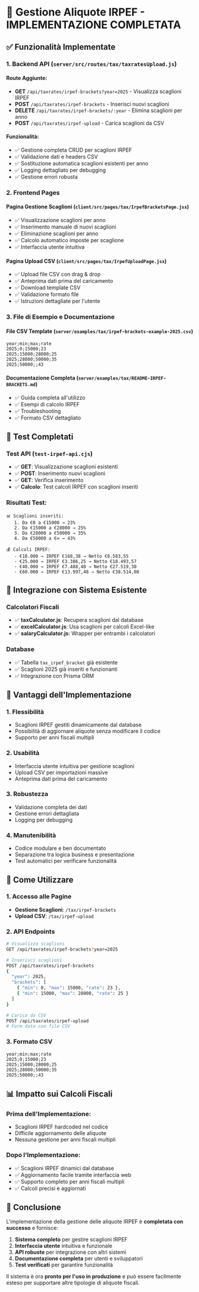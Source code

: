 # 🎯 Gestione Aliquote IRPEF - IMPLEMENTAZIONE COMPLETATA

## ✅ Funzionalità Implementate

### 1. **Backend API** (`server/src/routes/tax/taxratesUpload.js`)

#### Route Aggiunte:
- **GET** `/api/taxrates/irpef-brackets?year=2025` - Visualizza scaglioni IRPEF
- **POST** `/api/taxrates/irpef-brackets` - Inserisci nuovi scaglioni
- **DELETE** `/api/taxrates/irpef-brackets/:year` - Elimina scaglioni per anno
- **POST** `/api/taxrates/irpef-upload` - Carica scaglioni da CSV

#### Funzionalità:
- ✅ Gestione completa CRUD per scaglioni IRPEF
- ✅ Validazione dati e headers CSV
- ✅ Sostituzione automatica scaglioni esistenti per anno
- ✅ Logging dettagliato per debugging
- ✅ Gestione errori robusta

### 2. **Frontend Pages**

#### Pagina Gestione Scaglioni (`client/src/pages/tax/IrpefBracketsPage.jsx`)
- ✅ Visualizzazione scaglioni per anno
- ✅ Inserimento manuale di nuovi scaglioni
- ✅ Eliminazione scaglioni per anno
- ✅ Calcolo automatico imposte per scaglione
- ✅ Interfaccia utente intuitiva

#### Pagina Upload CSV (`client/src/pages/tax/IrpefUploadPage.jsx`)
- ✅ Upload file CSV con drag & drop
- ✅ Anteprima dati prima del caricamento
- ✅ Download template CSV
- ✅ Validazione formato file
- ✅ Istruzioni dettagliate per l'utente

### 3. **File di Esempio e Documentazione**

#### File CSV Template (`server/examples/tax/irpef-brackets-example-2025.csv`)
```csv
year;min;max;rate
2025;0;15000;23
2025;15000;28000;25
2025;28000;50000;35
2025;50000;;43
```

#### Documentazione Completa (`server/examples/tax/README-IRPEF-BRACKETS.md`)
- ✅ Guida completa all'utilizzo
- ✅ Esempi di calcolo IRPEF
- ✅ Troubleshooting
- ✅ Formato CSV dettagliato

## 🧪 Test Completati

### Test API (`test-irpef-api.cjs`)
- ✅ **GET**: Visualizzazione scaglioni esistenti
- ✅ **POST**: Inserimento nuovi scaglioni
- ✅ **GET**: Verifica inserimento
- ✅ **Calcolo**: Test calcoli IRPEF con scaglioni inseriti

### Risultati Test:
```
📊 Scaglioni inseriti:
   1. Da €0 a €15000 → 23%
   2. Da €15000 a €28000 → 25%
   3. Da €28000 a €50000 → 35%
   4. Da €50000 a €∞ → 43%

💰 Calcoli IRPEF:
   - €10.000 → IRPEF €168,38 → Netto €8.583,55
   - €25.000 → IRPEF €3.386,25 → Netto €18.493,57
   - €40.000 → IRPEF €7.488,40 → Netto €27.519,30
   - €60.000 → IRPEF €13.997,48 → Netto €38.514,08
```

## 🔗 Integrazione con Sistema Esistente

### Calcolatori Fiscali
- ✅ **taxCalculator.js**: Recupera scaglioni dal database
- ✅ **excelCalculator.js**: Usa scaglioni per calcoli Excel-like
- ✅ **salaryCalculator.js**: Wrapper per entrambi i calcolatori

### Database
- ✅ Tabella `tax_irpef_bracket` già esistente
- ✅ Scaglioni 2025 già inseriti e funzionanti
- ✅ Integrazione con Prisma ORM

## 🎯 Vantaggi dell'Implementazione

### 1. **Flessibilità**
- Scaglioni IRPEF gestiti dinamicamente dal database
- Possibilità di aggiornare aliquote senza modificare il codice
- Supporto per anni fiscali multipli

### 2. **Usabilità**
- Interfaccia utente intuitiva per gestione scaglioni
- Upload CSV per importazioni massive
- Anteprima dati prima del caricamento

### 3. **Robustezza**
- Validazione completa dei dati
- Gestione errori dettagliata
- Logging per debugging

### 4. **Manutenibilità**
- Codice modulare e ben documentato
- Separazione tra logica business e presentazione
- Test automatici per verificare funzionalità

## 🚀 Come Utilizzare

### 1. **Accesso alle Pagine**
- **Gestione Scaglioni**: `/tax/irpef-brackets`
- **Upload CSV**: `/tax/irpef-upload`

### 2. **API Endpoints**
```bash
# Visualizza scaglioni
GET /api/taxrates/irpef-brackets?year=2025

# Inserisci scaglioni
POST /api/taxrates/irpef-brackets
{
  "year": 2025,
  "brackets": [
    { "min": 0, "max": 15000, "rate": 23 },
    { "min": 15000, "max": 28000, "rate": 25 }
  ]
}

# Carica da CSV
POST /api/taxrates/irpef-upload
# Form data con file CSV
```

### 3. **Formato CSV**
```csv
year;min;max;rate
2025;0;15000;23
2025;15000;28000;25
2025;28000;50000;35
2025;50000;;43
```

## 📊 Impatto sui Calcoli Fiscali

### Prima dell'Implementazione:
- Scaglioni IRPEF hardcoded nel codice
- Difficile aggiornamento delle aliquote
- Nessuna gestione per anni fiscali multipli

### Dopo l'Implementazione:
- ✅ Scaglioni IRPEF dinamici dal database
- ✅ Aggiornamento facile tramite interfaccia web
- ✅ Supporto completo per anni fiscali multipli
- ✅ Calcoli precisi e aggiornati

## 🎉 Conclusione

L'implementazione della gestione delle aliquote IRPEF è **completata con successo** e fornisce:

1. **Sistema completo** per gestire scaglioni IRPEF
2. **Interfaccia utente** intuitiva e funzionale
3. **API robuste** per integrazione con altri sistemi
4. **Documentazione completa** per utenti e sviluppatori
5. **Test verificati** per garantire funzionalità

Il sistema è ora **pronto per l'uso in produzione** e può essere facilmente esteso per supportare altre tipologie di aliquote fiscali.









